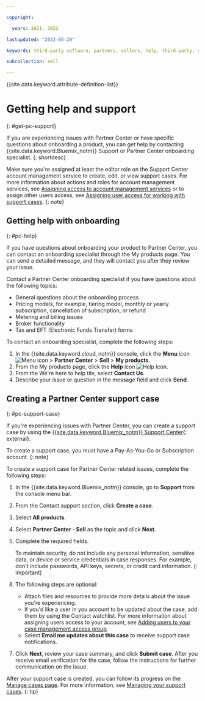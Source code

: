 ```yaml
---

copyright:

  years: 2021, 2022

lastupdated: "2022-05-20"

keywords: third-party software, partners, sellers, help, third-party, software, partner center, support

subcollection: sell

---
```


{{site.data.keyword.attribute-definition-list}}

# Getting help and support
{: #get-pc-support}

If you are experiencing issues with Partner Center or have specific questions about onboarding a product, you can get help by contacting {{site.data.keyword.Bluemix_notm}} Support or Partner Center onboarding specialist.
{: shortdesc}

Make sure you're assigned at least the editor role on the Support Center account management service to create, edit, or view support cases. For more information about actions and roles for account management services, see [Assigning access to account management services](/docs/account?topic=account-account-services#account-management-actions-roles) or to assign other users access, see [Assigning user access for working with support cases](/docs/get-support?topic=get-support-access).
{: note}


## Getting help with onboarding
{: #pc-help}

If you have questions about onboarding your product to Partner Center, you can contact an onboarding specialist through the My products page. You can send a detailed message, and they will contact you after they review your issue. 

Contact a Partner Center onboarding specialist if you have questions about the following topics:

* General questions about the onboarding process
* Pricing models, for example, tiering model, monthly or yearly subscription, cancellation of subscription, or refund
* Metering and billing issues
* Broker functionality
* Tax and EFT (Electronic Funds Transfer) forms

To contact an onboarding specialist, complete the following steps:

1. In the {{site.data.keyword.cloud_notm}} console, click the **Menu** icon ![Menu icon](../icons/icon_hamburger.svg "Menu") > **Partner Center** > **Sell** > **My products**.
1. From the My products page, click the **Help** icon ![Help icon](../icons/help.svg "Help").
1. From the We're here to help tile, select **Contact Us**. 
1. Describe your issue or question in the message field and click **Send**. 


## Creating a Partner Center support case
{: #pc-support-case}

If you're experiencing issues with Partner Center, you can create a support case by using the [{{site.data.keyword.Bluemix_notm}} Support Center](https://cloud.ibm.com/unifiedsupport/supportcenter){: external}.  

To create a support case, you must have a Pay-As-You-Go or Subscription account.
{: note}

To create a support case for Partner Center related issues, complete the following steps:

1. In the {{site.data.keyword.Bluemix_notm}} console, go to **Support** from the console menu bar.
1. From the Contact support section, click **Create a case**.
1. Select **All products**.
1. Select **Partner Center - Sell** as the topic and click **Next**. 
1. Complete the required fields.

   To maintain security, do not include any personal information, sensitive data, or device or service credentials in case responses. For example, don't include passwords, API keys, secrets, or credit card information.
   {: important}

1. The following steps are optional: 
   * Attach files and resources to provide more details about the issue you're experiencing.
   * If you'd like a user in you account to be updated about the case, add them by using the Contact watchlist. For more information about assigning users access to your account, see [Adding users to your case management access group](/docs/get-support?topic=get-support-access#add-user-access-group).
   * Select **Email me updates about this case** to receive support case notifications. 
1. Click **Next**, review your case summary, and click **Submit case**. After you receive email verification for the case, follow the instructions for further communication on the issue. 

After your support case is created, you can follow its progress on the [Manage cases page](/unifiedsupport/cases). For more information, see [Managing your support cases](/docs/get-support?topic=get-support-managing-support-cases).
{: tip}
